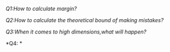 *Q1:How to calculate margin?*

*Q2:How to calculate the theoretical bound of making mistakes?*

*Q3:When it comes to high dimensions,what will happen?*

*Q4: *